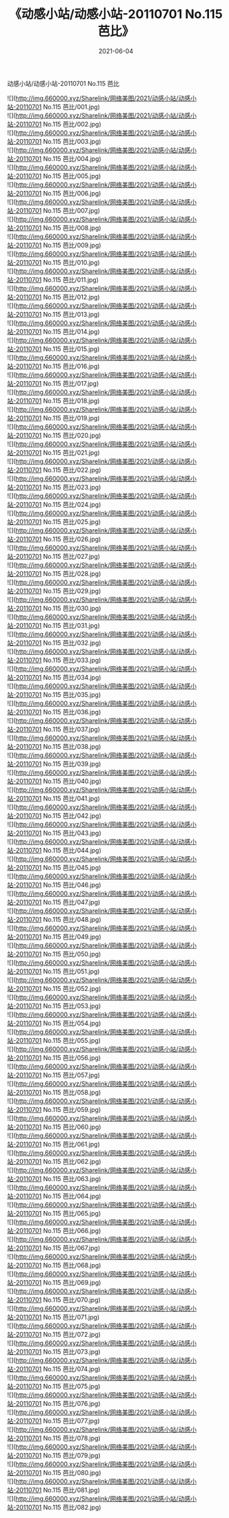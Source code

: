 ﻿---
layout: post
title:  《动感小站/动感小站-20110701 No.115 芭比》
date:   2021-06-04
img: http://img.660000.xyz/Sharelink/网络美图/2021/动感小站/动感小站-20110701 No.115 芭比/000.jpg
categories: [美女, 清纯, 唯美]
---

动感小站/动感小站-20110701 No.115 芭比

 ![](http://img.660000.xyz/Sharelink/网络美图/2021/动感小站/动感小站-20110701 No.115 芭比/001.jpg) <br>![](http://img.660000.xyz/Sharelink/网络美图/2021/动感小站/动感小站-20110701 No.115 芭比/002.jpg) <br>![](http://img.660000.xyz/Sharelink/网络美图/2021/动感小站/动感小站-20110701 No.115 芭比/003.jpg) <br>![](http://img.660000.xyz/Sharelink/网络美图/2021/动感小站/动感小站-20110701 No.115 芭比/004.jpg) <br>![](http://img.660000.xyz/Sharelink/网络美图/2021/动感小站/动感小站-20110701 No.115 芭比/005.jpg) <br>![](http://img.660000.xyz/Sharelink/网络美图/2021/动感小站/动感小站-20110701 No.115 芭比/006.jpg) <br>![](http://img.660000.xyz/Sharelink/网络美图/2021/动感小站/动感小站-20110701 No.115 芭比/007.jpg) <br>![](http://img.660000.xyz/Sharelink/网络美图/2021/动感小站/动感小站-20110701 No.115 芭比/008.jpg) <br>![](http://img.660000.xyz/Sharelink/网络美图/2021/动感小站/动感小站-20110701 No.115 芭比/009.jpg) <br>![](http://img.660000.xyz/Sharelink/网络美图/2021/动感小站/动感小站-20110701 No.115 芭比/010.jpg) <br>![](http://img.660000.xyz/Sharelink/网络美图/2021/动感小站/动感小站-20110701 No.115 芭比/011.jpg) <br>![](http://img.660000.xyz/Sharelink/网络美图/2021/动感小站/动感小站-20110701 No.115 芭比/012.jpg) <br>![](http://img.660000.xyz/Sharelink/网络美图/2021/动感小站/动感小站-20110701 No.115 芭比/013.jpg) <br>![](http://img.660000.xyz/Sharelink/网络美图/2021/动感小站/动感小站-20110701 No.115 芭比/014.jpg) <br>![](http://img.660000.xyz/Sharelink/网络美图/2021/动感小站/动感小站-20110701 No.115 芭比/015.jpg) <br>![](http://img.660000.xyz/Sharelink/网络美图/2021/动感小站/动感小站-20110701 No.115 芭比/016.jpg) <br>![](http://img.660000.xyz/Sharelink/网络美图/2021/动感小站/动感小站-20110701 No.115 芭比/017.jpg) <br>![](http://img.660000.xyz/Sharelink/网络美图/2021/动感小站/动感小站-20110701 No.115 芭比/018.jpg) <br>![](http://img.660000.xyz/Sharelink/网络美图/2021/动感小站/动感小站-20110701 No.115 芭比/019.jpg) <br>![](http://img.660000.xyz/Sharelink/网络美图/2021/动感小站/动感小站-20110701 No.115 芭比/020.jpg) <br>![](http://img.660000.xyz/Sharelink/网络美图/2021/动感小站/动感小站-20110701 No.115 芭比/021.jpg) <br>![](http://img.660000.xyz/Sharelink/网络美图/2021/动感小站/动感小站-20110701 No.115 芭比/022.jpg) <br>![](http://img.660000.xyz/Sharelink/网络美图/2021/动感小站/动感小站-20110701 No.115 芭比/023.jpg) <br>![](http://img.660000.xyz/Sharelink/网络美图/2021/动感小站/动感小站-20110701 No.115 芭比/024.jpg) <br>![](http://img.660000.xyz/Sharelink/网络美图/2021/动感小站/动感小站-20110701 No.115 芭比/025.jpg) <br>![](http://img.660000.xyz/Sharelink/网络美图/2021/动感小站/动感小站-20110701 No.115 芭比/026.jpg) <br>![](http://img.660000.xyz/Sharelink/网络美图/2021/动感小站/动感小站-20110701 No.115 芭比/027.jpg) <br>![](http://img.660000.xyz/Sharelink/网络美图/2021/动感小站/动感小站-20110701 No.115 芭比/028.jpg) <br>![](http://img.660000.xyz/Sharelink/网络美图/2021/动感小站/动感小站-20110701 No.115 芭比/029.jpg) <br>![](http://img.660000.xyz/Sharelink/网络美图/2021/动感小站/动感小站-20110701 No.115 芭比/030.jpg) <br>![](http://img.660000.xyz/Sharelink/网络美图/2021/动感小站/动感小站-20110701 No.115 芭比/031.jpg) <br>![](http://img.660000.xyz/Sharelink/网络美图/2021/动感小站/动感小站-20110701 No.115 芭比/032.jpg) <br>![](http://img.660000.xyz/Sharelink/网络美图/2021/动感小站/动感小站-20110701 No.115 芭比/033.jpg) <br>![](http://img.660000.xyz/Sharelink/网络美图/2021/动感小站/动感小站-20110701 No.115 芭比/034.jpg) <br>![](http://img.660000.xyz/Sharelink/网络美图/2021/动感小站/动感小站-20110701 No.115 芭比/035.jpg) <br>![](http://img.660000.xyz/Sharelink/网络美图/2021/动感小站/动感小站-20110701 No.115 芭比/036.jpg) <br>![](http://img.660000.xyz/Sharelink/网络美图/2021/动感小站/动感小站-20110701 No.115 芭比/037.jpg) <br>![](http://img.660000.xyz/Sharelink/网络美图/2021/动感小站/动感小站-20110701 No.115 芭比/038.jpg) <br>![](http://img.660000.xyz/Sharelink/网络美图/2021/动感小站/动感小站-20110701 No.115 芭比/039.jpg) <br>![](http://img.660000.xyz/Sharelink/网络美图/2021/动感小站/动感小站-20110701 No.115 芭比/040.jpg) <br>![](http://img.660000.xyz/Sharelink/网络美图/2021/动感小站/动感小站-20110701 No.115 芭比/041.jpg) <br>![](http://img.660000.xyz/Sharelink/网络美图/2021/动感小站/动感小站-20110701 No.115 芭比/042.jpg) <br>![](http://img.660000.xyz/Sharelink/网络美图/2021/动感小站/动感小站-20110701 No.115 芭比/043.jpg) <br>![](http://img.660000.xyz/Sharelink/网络美图/2021/动感小站/动感小站-20110701 No.115 芭比/044.jpg) <br>![](http://img.660000.xyz/Sharelink/网络美图/2021/动感小站/动感小站-20110701 No.115 芭比/045.jpg) <br>![](http://img.660000.xyz/Sharelink/网络美图/2021/动感小站/动感小站-20110701 No.115 芭比/046.jpg) <br>![](http://img.660000.xyz/Sharelink/网络美图/2021/动感小站/动感小站-20110701 No.115 芭比/047.jpg) <br>![](http://img.660000.xyz/Sharelink/网络美图/2021/动感小站/动感小站-20110701 No.115 芭比/048.jpg) <br>![](http://img.660000.xyz/Sharelink/网络美图/2021/动感小站/动感小站-20110701 No.115 芭比/049.jpg) <br>![](http://img.660000.xyz/Sharelink/网络美图/2021/动感小站/动感小站-20110701 No.115 芭比/050.jpg) <br>![](http://img.660000.xyz/Sharelink/网络美图/2021/动感小站/动感小站-20110701 No.115 芭比/051.jpg) <br>![](http://img.660000.xyz/Sharelink/网络美图/2021/动感小站/动感小站-20110701 No.115 芭比/052.jpg) <br>![](http://img.660000.xyz/Sharelink/网络美图/2021/动感小站/动感小站-20110701 No.115 芭比/053.jpg) <br>![](http://img.660000.xyz/Sharelink/网络美图/2021/动感小站/动感小站-20110701 No.115 芭比/054.jpg) <br>![](http://img.660000.xyz/Sharelink/网络美图/2021/动感小站/动感小站-20110701 No.115 芭比/055.jpg) <br>![](http://img.660000.xyz/Sharelink/网络美图/2021/动感小站/动感小站-20110701 No.115 芭比/056.jpg) <br>![](http://img.660000.xyz/Sharelink/网络美图/2021/动感小站/动感小站-20110701 No.115 芭比/057.jpg) <br>![](http://img.660000.xyz/Sharelink/网络美图/2021/动感小站/动感小站-20110701 No.115 芭比/058.jpg) <br>![](http://img.660000.xyz/Sharelink/网络美图/2021/动感小站/动感小站-20110701 No.115 芭比/059.jpg) <br>![](http://img.660000.xyz/Sharelink/网络美图/2021/动感小站/动感小站-20110701 No.115 芭比/060.jpg) <br>![](http://img.660000.xyz/Sharelink/网络美图/2021/动感小站/动感小站-20110701 No.115 芭比/061.jpg) <br>![](http://img.660000.xyz/Sharelink/网络美图/2021/动感小站/动感小站-20110701 No.115 芭比/062.jpg) <br>![](http://img.660000.xyz/Sharelink/网络美图/2021/动感小站/动感小站-20110701 No.115 芭比/063.jpg) <br>![](http://img.660000.xyz/Sharelink/网络美图/2021/动感小站/动感小站-20110701 No.115 芭比/064.jpg) <br>![](http://img.660000.xyz/Sharelink/网络美图/2021/动感小站/动感小站-20110701 No.115 芭比/065.jpg) <br>![](http://img.660000.xyz/Sharelink/网络美图/2021/动感小站/动感小站-20110701 No.115 芭比/066.jpg) <br>![](http://img.660000.xyz/Sharelink/网络美图/2021/动感小站/动感小站-20110701 No.115 芭比/067.jpg) <br>![](http://img.660000.xyz/Sharelink/网络美图/2021/动感小站/动感小站-20110701 No.115 芭比/068.jpg) <br>![](http://img.660000.xyz/Sharelink/网络美图/2021/动感小站/动感小站-20110701 No.115 芭比/069.jpg) <br>![](http://img.660000.xyz/Sharelink/网络美图/2021/动感小站/动感小站-20110701 No.115 芭比/070.jpg) <br>![](http://img.660000.xyz/Sharelink/网络美图/2021/动感小站/动感小站-20110701 No.115 芭比/071.jpg) <br>![](http://img.660000.xyz/Sharelink/网络美图/2021/动感小站/动感小站-20110701 No.115 芭比/072.jpg) <br>![](http://img.660000.xyz/Sharelink/网络美图/2021/动感小站/动感小站-20110701 No.115 芭比/073.jpg) <br>![](http://img.660000.xyz/Sharelink/网络美图/2021/动感小站/动感小站-20110701 No.115 芭比/074.jpg) <br>![](http://img.660000.xyz/Sharelink/网络美图/2021/动感小站/动感小站-20110701 No.115 芭比/075.jpg) <br>![](http://img.660000.xyz/Sharelink/网络美图/2021/动感小站/动感小站-20110701 No.115 芭比/076.jpg) <br>![](http://img.660000.xyz/Sharelink/网络美图/2021/动感小站/动感小站-20110701 No.115 芭比/077.jpg) <br>![](http://img.660000.xyz/Sharelink/网络美图/2021/动感小站/动感小站-20110701 No.115 芭比/078.jpg) <br>![](http://img.660000.xyz/Sharelink/网络美图/2021/动感小站/动感小站-20110701 No.115 芭比/079.jpg) <br>![](http://img.660000.xyz/Sharelink/网络美图/2021/动感小站/动感小站-20110701 No.115 芭比/080.jpg) <br>![](http://img.660000.xyz/Sharelink/网络美图/2021/动感小站/动感小站-20110701 No.115 芭比/081.jpg) <br>![](http://img.660000.xyz/Sharelink/网络美图/2021/动感小站/动感小站-20110701 No.115 芭比/082.jpg) <br>